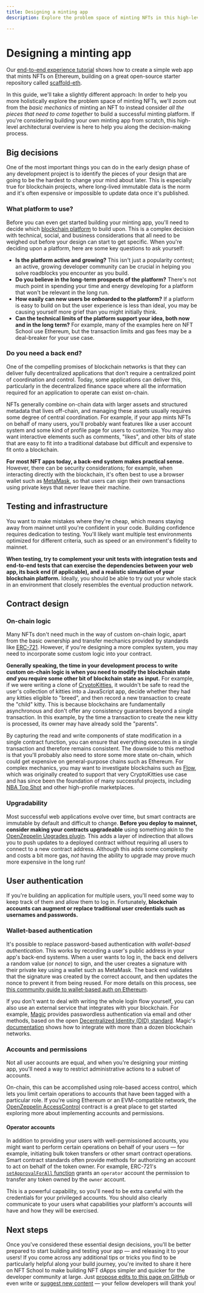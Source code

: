 ```yaml
---
title: Designing a minting app
description: Explore the problem space of minting NFTs in this high-level architectural overview.

---
```

 # Designing a minting app

 Our [end-to-end experience tutorial](../../tutorial/end-to-end-experience.md) shows how to create a simple web app that mints NFTs on Ethereum, building on a great open-source starter repository called [scaffold-eth](https://github.com/austintgriffith/scaffold-eth).

 In this guide, we'll take a slightly different approach: In order to help you more holistically explore the problem space of minting NFTs, we'll zoom out from the _basic mechanics_ of minting an NFT to instead consider _all the pieces that need to come together_ to build a successful minting platform. If you're considering building your own minting app from scratch, this high-level architectural overview is here to help you along the decision-making process.

## Big decisions

One of the most important things you can do in the early design phase of any development project is to identify the pieces of your design that are going to be the hardest to change your mind about later. This is especially true for blockchain projects, where long-lived immutable data is the norm and it's often expensive or impossible to update data once it's published.

### What platform to use?
Before you can even get started building your minting app, you'll need to decide which [blockchain platform](../../concepts/blockchains.md) to build upon. This is a complex decision with technical, social, and business considerations that all need to be weighed out before your design can start to get specific. When you're deciding upon a platform, here are some key questions to ask yourself:

* **Is the platform active and growing?** This isn't just a popularity contest; an active, growing developer community can be crucial in helping you solve roadblocks you encounter as you build.
* **Do you believe in the long-term prospects of the platform?** There's not much point in spending your time and energy developing for a platform that won't be relevant in the long run.
* **How easily can new users be onboarded to the platform?** If a platform is easy to build on but the user experience is less than ideal, you may be causing yourself more grief than you might initially think.
* **Can the technical limits of the platform support your idea, both now and in the long term?** For example, many of the examples here on NFT School use Ethereum, but the transaction limits and gas fees may be a deal-breaker for your use case.

### Do you need a back end? 

One of the compelling promises of blockchain networks is that they can deliver fully decentralized applications that don't require a centralized point of coordination and control. Today, some applications can deliver this, particularly in the decentralized finance space where all the information required for an application to operate can exist on-chain.

NFTs generally combine on-chain data with larger assets and structured metadata that lives off-chain, and managing these assets usually requires some degree of central coordination. For example, if your app mints NFTs on behalf of many users, you'll probably want features like a user account system and some kind of profile page for users to customize. You may also want interactive elements such as comments, "likes", and other bits of state that are easy to fit into a traditional database but difficult and expensive to fit onto a blockchain.

**For most NFT apps today, a back-end system makes practical sense.** However, there can be security considerations; for example, when interacting directly with the blockchain, it's often best to use a browser wallet such as [MetaMask](https://metamask.io/), so that users can sign their own transactions using private keys that never leave their machine.

## Testing and infrastructure

You want to make mistakes where they're cheap, which means staying away from mainnet until you're confident in your code. Building confidence requires dedication to testing. You'll likely want multiple test environments optimized for different criteria, such as speed or an environment's fidelity to mainnet.

**When testing, try to complement your unit tests with integration tests and end-to-end tests that can exercise the dependencies between your web app, its back end (if applicable), and a realistic simulation of your blockchain platform.** Ideally, you should be able to try out your whole stack in an environment that closely resembles the eventual production network.

## Contract design

### On-chain logic

Many NFTs don't need much in the way of custom on-chain logic, apart from the basic ownership and transfer mechanics provided by standards like [ERC-721](https://eips.ethereum.org/EIPS/eip-721). However, if you're designing a more complex system, you may need to incorporate some custom logic into your contract.

**Generally speaking, the time in your development process to write custom on-chain logic is when you need to modify the blockchain state _and_ you require some other bit of blockchain state as input.** For example, if we were writing a clone of [CryptoKitties](https://www.cryptokitties.co/), it wouldn't be safe to read the user's collection of kitties into a JavaScript app, decide whether they had any kitties eligible to "breed", and then record a new transaction to create the "child" kitty. This is because blockchains are fundamentally asynchronous and don't offer any consistency guarantees beyond a single transaction. In this example, by the time a transaction to create the new kitty is processed, its owner may have already sold the "parents". 

By capturing the read and write components of state modification in a single contract function, you can ensure that everything executes in a single transaction and therefore remains consistent. The downside to this method is that you'll probably also need to store some more state on-chain, which could get expensive on general-purpose chains such as Ethereum. For complex mechanics, you may want to investigate blockchains such as [Flow](https://www.onflow.org/), which was originally created to support that very CryptoKitties use case and has since been the foundation of many successful projects, including [NBA Top Shot](https://nbatopshot.com/) and other high-profile marketplaces.

### Upgradability

Most successful web applications evolve over time, but smart contracts are immutable by default and difficult to change. **Before you deploy to mainnet, consider making your contracts upgradeable** using something akin to the [OpenZeppelin Upgrades plugin](https://docs.openzeppelin.com/upgrades-plugins/1.x/). This adds a layer of indirection that allows you to push updates to a deployed contract without requiring all users to connect to a new contract address. Although this adds some complexity and costs a bit more gas, _not_ having the ability to upgrade may prove much more expensive in the long run!

## User authentication

If you're building an application for multiple users, you'll need some way to keep track of them and allow them to log in. Fortunately, **blockchain accounts can augment or replace traditional user credentials such as usernames and passwords.**

### Wallet-based authentication

It's possible to replace password-based authentication with _wallet-based authentication_. This works by recording a user's public address in your app's back-end systems. When a user wants to log in, the back end delivers a random value (or _nonce_) to sign, and the user creates a signature with their private key using a wallet such as MetaMask. The back end validates that the signature was created by the correct account, and then updates the nonce to prevent it from being reused. For more details on this process, see [this community guide to wallet-based auth on Ethereum](https://www.toptal.com/ethereum/one-click-login-flows-a-metamask-tutorial).

If you don't want to deal with writing the whole login flow yourself, you can also use an external service that integrates with your blockchain. For example, [Magic](https://magic.link) provides passwordless authentication via email and other methods, based on the open [Decentralized Identity (DID) standard](https://magic.link/docs/introduction/decentralized-id). Magic's [documentation](https://magic.link/docs/introduction/get-started) shows how to integrate with more than a dozen blockchain networks.

### Accounts and permissions

Not all user accounts are equal, and when you're designing your minting app, you'll need a way to restrict administrative actions to a subset of accounts.

On-chain, this can be accomplished using role-based access control, which lets you limit certain operations to accounts that have been tagged with a particular role. If you're using Ethereum or an EVM-compatible network, the [OpenZeppelin AccessControl](https://docs.openzeppelin.com/contracts/4.x/access-control) contract is a great place to get started exploring more about implementing accounts and permissions.

#### Operator accounts

In addition to providing your users with well-permissioned accounts, you might want to perform certain operations on behalf of your users — for example, initiating bulk token transfers or other smart contract operations. Smart contract standards often provide methods for authorizing an account to act on behalf of the token owner. For example, ERC-721's [`setApprovalForAll` function](https://docs.openzeppelin.com/contracts/4.x/api/token/erc721#IERC721-setApprovalForAll-address-bool-) grants an `operator` account the permission to transfer any token owned by the `owner` account.

This is a powerful capability, so you'll need to be extra careful with the credentials for your privileged accounts. You should also clearly communicate to your users what capabilities your platform's accounts will have and how they will be exercised.

## Next steps

Once you've considered these essential design decisions, you'll be better prepared to start building and testing your app — and releasing it to your users! If you come across any additional tips or tricks you find to be particularly helpful along your build journey, you're invited to share it here on NFT School to make building NFT dApps simpler and quicker for the developer community at large. Just [propose edits to this page on GitHub](https://github.com/protocol/nft-website/blob/main/docs/tutorial/minting-app.md) or even write or [suggest new content](https://github.com/protocol/nft-website/issues/new?assignees=&labels=need%2Ftriage&template=content-or-feature-suggestion.md&title=%5BCONTENT+REQUEST%5D+%28add+your+title+here%21%29) — your fellow developers will thank you!